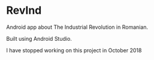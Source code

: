 # RevInd
Android app about The Industrial Revolution in Romanian.

Built using Android Studio.

I have stopped working on this project in October 2018
